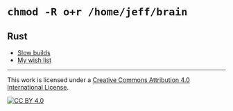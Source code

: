 # `chmod -R o+r /home/jeff/brain`

## Rust

- [Slow builds](rust/slow-builds.md)
- [My wish list](rust/wish-list.md)

-----

This work is licensed under a
[Creative Commons Attribution 4.0 International License][cc-by].

[![CC BY 4.0][cc-by-image]][cc-by]

[cc-by]: http://creativecommons.org/licenses/by/4.0/
[cc-by-image]: https://i.creativecommons.org/l/by/4.0/88x31.png

